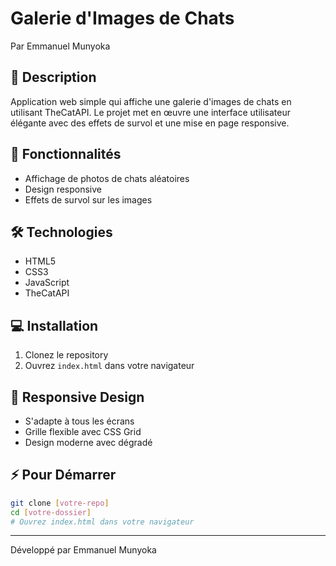 # Galerie d'Images de Chats
Par Emmanuel Munyoka

## 📝 Description
Application web simple qui affiche une galerie d'images de chats en utilisant TheCatAPI. Le projet met en œuvre une interface utilisateur élégante avec des effets de survol et une mise en page responsive.

## 🚀 Fonctionnalités
- Affichage de photos de chats aléatoires
- Design responsive
- Effets de survol sur les images

## 🛠️ Technologies
- HTML5
- CSS3
- JavaScript
- TheCatAPI

## 💻 Installation
1. Clonez le repository
2. Ouvrez `index.html` dans votre navigateur

## 📱 Responsive Design
- S'adapte à tous les écrans
- Grille flexible avec CSS Grid
- Design moderne avec dégradé

## ⚡ Pour Démarrer
```bash
git clone [votre-repo]
cd [votre-dossier]
# Ouvrez index.html dans votre navigateur
```

---
Développé par Emmanuel Munyoka
